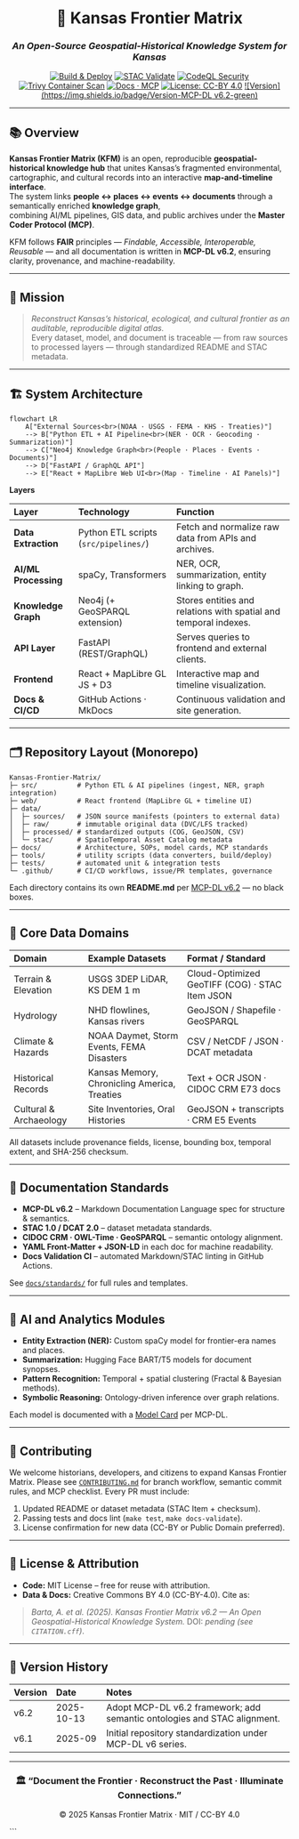 <div align="center">

# 🌾 Kansas Frontier Matrix  
### _An Open-Source Geospatial-Historical Knowledge System for Kansas_

[![Build & Deploy](https://github.com/bartytime4life/Kansas-Frontier-Matrix/actions/workflows/site.yml/badge.svg)](../../actions/workflows/site.yml)
[![STAC Validate](https://github.com/bartytime4life/Kansas-Frontier-Matrix/actions/workflows/stac-validate.yml/badge.svg)](../../actions/workflows/stac-validate.yml)
[![CodeQL Security](https://github.com/bartytime4life/Kansas-Frontier-Matrix/actions/workflows/codeql.yml/badge.svg)](../../actions/workflows/codeql.yml)
[![Trivy Container Scan](https://github.com/bartytime4life/Kansas-Frontier-Matrix/actions/workflows/trivy.yml/badge.svg)](../../actions/workflows/trivy.yml)
[![Docs · MCP](https://img.shields.io/badge/Docs-MCP-blue)](./docs/)
[![License: CC-BY 4.0](https://img.shields.io/badge/License-CC--BY%204.0-lightgrey)](./LICENSE)
[![Version](https://img.shields.io/badge/Version-MCP-DL v6.2-green)](./docs/standards/)

</div>

---

## 📚 Overview

**Kansas Frontier Matrix (KFM)** is an open, reproducible **geospatial-historical knowledge hub** that unites Kansas’s
fragmented environmental, cartographic, and cultural records into an interactive **map-and-timeline interface**.  
The system links **people ↔ places ↔ events ↔ documents** through a semantically enriched **knowledge graph**,  
combining AI/ML pipelines, GIS data, and public archives under the **Master Coder Protocol (MCP)**.

KFM follows **FAIR** principles — *Findable, Accessible, Interoperable, Reusable* — and all documentation is written in
**MCP-DL v6.2**, ensuring clarity, provenance, and machine-readability.

---

## 🧭 Mission

> _Reconstruct Kansas’s historical, ecological, and cultural frontier as an auditable, reproducible digital atlas._  
> Every dataset, model, and document is traceable — from raw sources to processed layers — through standardized
README and STAC metadata.

---

## 🏗 System Architecture

```mermaid
flowchart LR
    A["External Sources<br>(NOAA · USGS · FEMA · KHS · Treaties)"]
    --> B["Python ETL + AI Pipeline<br>(NER · OCR · Geocoding · Summarization)"]
    --> C["Neo4j Knowledge Graph<br>(People · Places · Events · Documents)"]
    --> D["FastAPI / GraphQL API"]
    --> E["React + MapLibre Web UI<br>(Map · Timeline · AI Panels)"]
````

<!-- END OF MERMAID -->

**Layers**

| Layer                | Technology                            | Function                                                         |
| :------------------- | :------------------------------------ | :--------------------------------------------------------------- |
| **Data Extraction**  | Python ETL scripts (`src/pipelines/`) | Fetch and normalize raw data from APIs and archives.             |
| **AI/ML Processing** | spaCy, Transformers                   | NER, OCR, summarization, entity linking to graph.                |
| **Knowledge Graph**  | Neo4j (+ GeoSPARQL extension)         | Stores entities and relations with spatial and temporal indexes. |
| **API Layer**        | FastAPI (REST/GraphQL)                | Serves queries to frontend and external clients.                 |
| **Frontend**         | React + MapLibre GL JS + D3           | Interactive map and timeline visualization.                      |
| **Docs & CI/CD**     | GitHub Actions · MkDocs               | Continuous validation and site generation.                       |

---

## 🗂 Repository Layout (Monorepo)

```text
Kansas-Frontier-Matrix/
├─ src/          # Python ETL & AI pipelines (ingest, NER, graph integration)
├─ web/          # React frontend (MapLibre GL + timeline UI)
├─ data/
│  ├─ sources/   # JSON source manifests (pointers to external data)
│  ├─ raw/       # immutable original data (DVC/LFS tracked)
│  ├─ processed/ # standardized outputs (COG, GeoJSON, CSV)
│  └─ stac/      # SpatioTemporal Asset Catalog metadata
├─ docs/         # Architecture, SOPs, model cards, MCP standards
├─ tools/        # utility scripts (data converters, build/deploy)
├─ tests/        # automated unit & integration tests
└─ .github/      # CI/CD workflows, issue/PR templates, governance
```

Each directory contains its own **README.md** per [MCP-DL v6.2](./docs/standards/) — no black boxes.

---

## 🧮 Core Data Domains

| Domain                 | Example Datasets                             | Format / Standard                              |
| :--------------------- | :------------------------------------------- | :--------------------------------------------- |
| Terrain & Elevation    | USGS 3DEP LiDAR, KS DEM 1 m                  | Cloud-Optimized GeoTIFF (COG) · STAC Item JSON |
| Hydrology              | NHD flowlines, Kansas rivers                 | GeoJSON / Shapefile · GeoSPARQL                |
| Climate & Hazards      | NOAA Daymet, Storm Events, FEMA Disasters    | CSV / NetCDF / JSON · DCAT metadata            |
| Historical Records     | Kansas Memory, Chronicling America, Treaties | Text + OCR JSON · CIDOC CRM E73 docs           |
| Cultural & Archaeology | Site Inventories, Oral Histories             | GeoJSON + transcripts · CRM E5 Events          |

All datasets include provenance fields, license, bounding box, temporal extent, and SHA-256 checksum.

---

## 💠 Documentation Standards

* **MCP-DL v6.2** – Markdown Documentation Language spec for structure & semantics.
* **STAC 1.0 / DCAT 2.0** – dataset metadata standards.
* **CIDOC CRM · OWL-Time · GeoSPARQL** – semantic ontology alignment.
* **YAML Front-Matter + JSON-LD** in each doc for machine readability.
* **Docs Validation CI** – automated Markdown/STAC linting in GitHub Actions.

See [`docs/standards/`](./docs/standards/) for full rules and templates.

---

## 🤖 AI and Analytics Modules

* **Entity Extraction (NER):** Custom spaCy model for frontier-era names and places.
* **Summarization:** Hugging Face BART/T5 models for document synopses.
* **Pattern Recognition:** Temporal + spatial clustering (Fractal & Bayesian methods).
* **Symbolic Reasoning:** Ontology-driven inference over graph relations.

Each model is documented with a [Model Card](./docs/templates/model_card.md) per MCP-DL.

---

## 🧩 Contributing

We welcome historians, developers, and citizens to expand Kansas Frontier Matrix.
Please see [`CONTRIBUTING.md`](./CONTRIBUTING.md) for branch workflow, semantic commit rules, and MCP checklist.
Every PR must include:

1. Updated README or dataset metadata (STAC Item + checksum).
2. Passing tests and docs lint (`make test`, `make docs-validate`).
3. License confirmation for new data (CC-BY or Public Domain preferred).

---

## 📜 License & Attribution

* **Code:** MIT License – free for reuse with attribution.
* **Data & Docs:** Creative Commons BY 4.0 (CC-BY-4.0).
  Cite as:

> *Barta, A. et al. (2025). Kansas Frontier Matrix v6.2 — An Open Geospatial-Historical Knowledge System.*
> DOI: *pending (see `CITATION.cff`)*.

---

## 🧾 Version History

| Version | Date       | Notes                                                                    |
| :------ | :--------- | :----------------------------------------------------------------------- |
| v6.2    | 2025-10-13 | Adopt MCP-DL v6.2 framework; add semantic ontologies and STAC alignment. |
| v6.1    | 2025-09    | Initial repository standardization under MCP-DL v6 series.               |

---

<div align="center">

### 🏛 “Document the Frontier · Reconstruct the Past · Illuminate Connections.”

© 2025 Kansas Frontier Matrix · MIT / CC-BY 4.0

</div>
```
